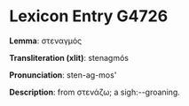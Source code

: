 # Lexicon Entry G4726

**Lemma**: στεναγμός

**Transliteration (xlit)**: stenagmós

**Pronunciation**: sten-ag-mos'

**Description**:
from στενάζω; a sigh:--groaning.
